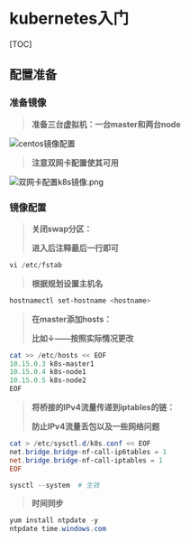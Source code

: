 # kubernetes入门

[TOC]

## 配置准备

### 准备镜像

> **准备三台虚拟机：一台master和两台node**

![centos镜像配置](https://starlight173-1311655915.cos.ap-guangzhou.myqcloud.com/2022/07/18/8c1209ca0c424528943cda762f5bfef9.png)



> **注意双网卡配置使其可用**

![双网卡配置k8s镜像.png]( https://starlight173-1311655915.cos.ap-guangzhou.myqcloud.com/2022/07/18/d15901bc7e084688ac2bd560665b62df.png)

### 镜像配置

> **关闭swap分区：**
>
> **进入后注释最后一行即可**

```powershell
vi /etc/fstab
```

> **根据规划设置主机名**

```powershell
hostnamectl set-hostname <hostname>
```

>  **在master添加hosts：**
>
> **比如↓——按照实际情况更改**

```powershell
cat >> /etc/hosts << EOF
10.15.0.3 k8s-master1
10.15.0.4 k8s-node1
10.15.0.5 k8s-node2
EOF
```

> **将桥接的IPv4流量传递到iptables的链：**
>
> **防止IPv4流量丢包以及一些网络问题**

```powershell
cat > /etc/sysctl.d/k8s.conf << EOF
net.bridge.bridge-nf-call-ip6tables = 1
net.bridge.bridge-nf-call-iptables = 1
EOF

sysctl --system  # 生效
```

>  **时间同步**

```powershell
yum install ntpdate -y
ntpdate time.windows.com
```

